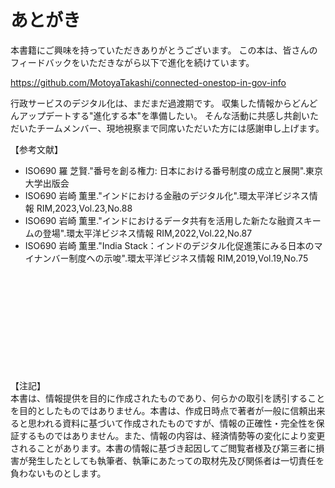 # あとがき

本書籍にご興味を持っていただきありがとうございます。
この本は、皆さんのフィードバックをいただきながら以下で進化を続けています。

https://github.com/MotoyaTakashi/connected-onestop-in-gov-info

行政サービスのデジタル化は、まだまだ過渡期です。
収集した情報からどんどんアップデートする"進化する本"を準備したい。
そんな活動に共感し共創いただいたチームメンバー、現地視察まで同席いただいた方には感謝申し上げます。

【参考文献】

- ISO690 羅 芝賢."番号を創る権力: 日本における番号制度の成立と展開".東京大学出版会
- ISO690 岩崎 薫里."インドにおける金融のデジタル化".環太平洋ビジネス情報 RIM,2023,Vol.23,No.88
- ISO690 岩崎 薫里."インドにおけるデータ共有を活用した新たな融資スキームの登場".環太平洋ビジネス情報 RIM,2022,Vol.22,No.87
- ISO690 岩崎 薫里."India Stack：インドのデジタル化促進策にみる日本のマイナンバー制度への示唆".環太平洋ビジネス情報 RIM,2019,Vol.19,No.75

<br>
<br>
<br>
<br>
<br>
<br>
<br>
<br>
<br>
<br>
【注記】<br>
本書は、情報提供を目的に作成されたものであり、何らかの取引を誘引することを目的としたものではありません。本書は、作成日時点で著者が一般に信頼出来ると思われる資料に基づいて作成されたものですが、情報の正確性・完全性を保証するものではありません。また、情報の内容は、経済情勢等の変化により変更されることがあります。本書の情報に基づき起因してご閲覧者様及び第三者に損害が発生したとしても執筆者、執筆にあたっての取材先及び関係者は一切責任を負わないものとします。